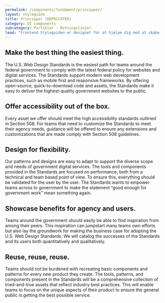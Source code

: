 ```yaml
---
permalink: /components/fundament/principper/
layout: styleguide
title: Principper (DEPRICATED)
category: UI components
subcategory: Partikler - Retningslinjer
lead: "Frontend Styleguiden er designet for at hjælpe dig med at skabe bedre brugeroplevelser for danskerne. Her er hvordan Frontend Styleguiden kan hjælpe dig:"
---
```



<div class="usa-grid-full">
  <div class="usa-width-one-half">
    <h2>Make the best thing the easiest thing.</h2>
    <p>The U.S. Web Design Standards is the easiest path for teams around the federal government to comply with the latest federal policy for websites and digital services. The Standards support modern web development practices, such as mobile first and responsive frameworks. By offering open-source, quick-to-download code and assets, the Standards make it easy to deliver the highest-quality government websites to the public.</p>
  </div>
  <div class="usa-width-one-half">
    <h2>Offer accessibility out of the box.</h2>
    <p>Every asset we offer should meet the high accessibility standards outlined in Section 508. For teams that need to customize the Standards to meet their agency needs, guidance will be offered to ensure any extensions and customizations that are made comply with Section 508 guidelines.</p>
  </div>
</div>
<div class="usa-grid-full">
  <div class="usa-width-one-half">
    <h2>Design for flexibility.</h2>
    <p>Our patterns and designs are easy to adapt to support the diverse scope and needs of government digital services. The tools and components provided in the Standards are focused on performance, both from a technical and team based point of view. To ensure this, everything should be validated for the user by the user. The Standards wants to empower teams across to government to make the statement “good enough for government work” mean something again.</p>
  </div>
  <div class="usa-width-one-half">
    <h2>Showcase benefits for agency and users.</h2>
    <p>Teams around the government should easily be able to find inspiration from among their peers. This inspiration can jumpstart many teams own efforts but also lay the groundwork for making the business case for adopting the U.S. Web Design Standards. We will catalog the successes of the Standards and its users both quantitatively and qualitatively.</p>
  </div>
</div>
<div class="usa-grid-full">
  <div class="usa-width-one-half">
    <h2>Reuse, reuse, reuse.</h2>
    <p>Teams should not be burdened with recreating basic components and patterns for every new product they create. The tools, patterns, and components present in the Standards will be a comprehensive collection of tried-and-true assets that reflect industry best practices. This will enable teams to focus on the unique aspects of their product to ensure the general public is getting the best possible service.</p>
  </div>
</div>
